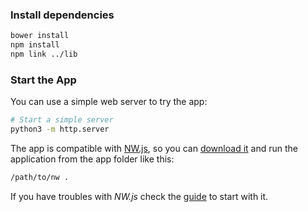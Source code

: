 ### Install dependencies

```bash
bower install
npm install
npm link ../lib
```

### Start the App

You can use a simple web server to try the app:
```bash
# Start a simple server
python3 -m http.server
```

The app is compatible with [NW.js](http://nwjs.io/), so you can [download it](http://nwjs.io/downloads/) and run the application from the app folder like this:
```bash
/path/to/nw .
```

If you have troubles with *NW.js* check the [guide](http://docs.nwjs.io/en/latest/For%20Users/Getting%20Started/) to start with it.